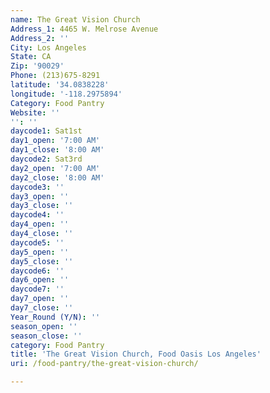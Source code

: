 ```yaml
---
name: The Great Vision Church
Address_1: 4465 W. Melrose Avenue
Address_2: ''
City: Los Angeles
State: CA
Zip: '90029'
Phone: (213)675-8291
latitude: '34.0838228'
longitude: '-118.2975894'
Category: Food Pantry
Website: ''
'': ''
daycode1: Sat1st
day1_open: '7:00 AM'
day1_close: '8:00 AM'
daycode2: Sat3rd
day2_open: '7:00 AM'
day2_close: '8:00 AM'
daycode3: ''
day3_open: ''
day3_close: ''
daycode4: ''
day4_open: ''
day4_close: ''
daycode5: ''
day5_open: ''
day5_close: ''
daycode6: ''
day6_open: ''
daycode7: ''
day7_open: ''
day7_close: ''
Year_Round (Y/N): ''
season_open: ''
season_close: ''
category: Food Pantry
title: 'The Great Vision Church, Food Oasis Los Angeles'
uri: /food-pantry/the-great-vision-church/

---
```

